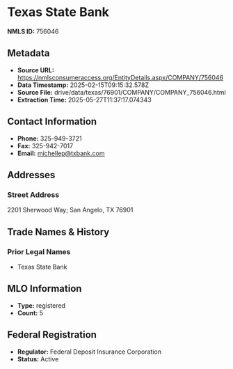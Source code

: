 # Texas State Bank

**NMLS ID:** 756046

## Metadata
- **Source URL:** https://nmlsconsumeraccess.org/EntityDetails.aspx/COMPANY/756046
- **Data Timestamp:** 2025-02-15T09:15:32.578Z
- **Source File:** drive/data/texas/76901/COMPANY/COMPANY_756046.html
- **Extraction Time:** 2025-05-27T11:37:17.074343

## Contact Information
- **Phone:** 325-949-3721
- **Fax:** 325-942-7017
- **Email:** michellep@txbank.com

## Addresses
### Street Address
2201 Sherwood Way; San Angelo, TX 76901

## Trade Names & History
### Prior Legal Names
- Texas State Bank

## MLO Information
- **Type:** registered
- **Count:** 5

## Federal Registration
- **Regulator:** Federal Deposit Insurance Corporation
- **Status:** Active
